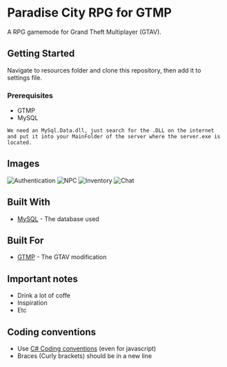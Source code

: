 # Paradise City RPG for GTMP

A RPG gamemode for Grand Theft Multiplayer (GTAV).

## Getting Started

Navigate to resources folder and clone this repository, then add it to settings file.

### Prerequisites

- GTMP
- MySQL

```
We need an MySql.Data.dll, just search for the .DLL on the internet and put it into your MainFolder of the server where the server.exe is located.
```

## Images
![Authentication](https://cdn.discordapp.com/attachments/602932514356461598/620041546539991100/t9Rli6S.png)
![NPC](https://cdn.discordapp.com/attachments/602932514356461598/620041546582065152/f774Yyq.jpg)
![Inventory](https://cdn.discordapp.com/attachments/602932514356461598/620041547433377793/bpUpBSP.jpg)
![Chat](https://cdn.discordapp.com/attachments/602932514356461598/620041546166829087/1lSMrM8.jpg)

## Built With

* [MySQL](https://www.mysql.com/) - The database used

## Built For

* [GTMP](gt-mp.net) - The GTAV modification

## Important notes

* Drink a lot of coffe
* Inspiration
* Etc

## Coding conventions

* Use [C# Coding conventions](https://docs.microsoft.com/en-us/dotnet/csharp/programming-guide/inside-a-program/coding-conventions) (even for javascript)
* Braces (Curly brackets) should be in a new line
